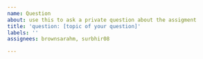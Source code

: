 ```yaml
---
name: Question
about: use this to ask a private question about the assigment
title: 'question: [topic of your question]'
labels: ''
assignees: brownsarahm, surbhir08 

---
```



<!-- Enter your question here, please leave both of us tagged. 
If it's a general question about the instructions, consider asking it on the website repo to help others in addtion instead of privately. -->


